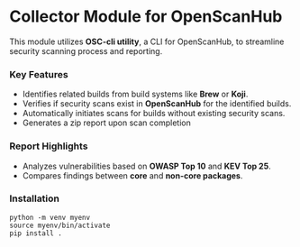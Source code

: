# Collector Module for OpenScanHub  

This module utilizes **OSC-cli utility**, a CLI for OpenScanHub, to streamline security scanning process and reporting.  

### Key Features
- Identifies related builds from build systems like **Brew** or **Koji**.  
- Verifies if security scans exist in **OpenScanHub** for the identified builds.  
- Automatically initiates scans for builds without existing security scans.  
- Generates a zip report upon scan completion  

### Report Highlights
- Analyzes vulnerabilities based on **OWASP Top 10** and **KEV Top 25**.  
- Compares findings between **core** and **non-core packages**.

### Installation
```
python -m venv myenv
source myenv/bin/activate
pip install .
```

